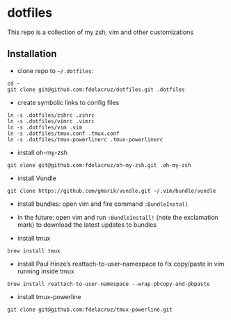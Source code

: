 # dotfiles

This repo is a collection of my zsh, vim and other customizations 

## Installation

* clone repo to `~/.dotfiles`:

```
cd ~
git clone git@github.com:fdelacruz/dotfiles.git .dotfiles
```

* create symbolic links to config files

```
ln -s .dotfiles/zshrc .zshrc
ln -s .dotfiles/vimrc .vimrc
ln -s .dotfiles/vim .vim
ln -s .dotfiles/tmux.conf .tmux.conf
ln -s .dotfiles/tmux-powerlinerc .tmux-powerlinerc
```

* install oh-my-zsh

```
git clone git@github.com:fdelacruz/oh-my-zsh.git .oh-my-zsh
```

* install Vundle

```
git clone https://github.com/gmarik/vundle.git ~/.vim/bundle/vundle
```

* install bundles: open vim and fire command `:BundleInstall`

* in the future: open vim and run `:BundleInstall!` (note the exclamation mark) to download the latest updates to bundles

* install tmux

```
brew install tmux
```

* install Paul Hinze’s reattach-to-user-namespace to fix copy/paste in vim
  running inside tmux

```
brew install reattach-to-user-namespace --wrap-pbcopy-and-pbpaste
```

* install tmux-powerline

```
git clone git@github.com:fdelacruz/tmux-powerline.git
```

